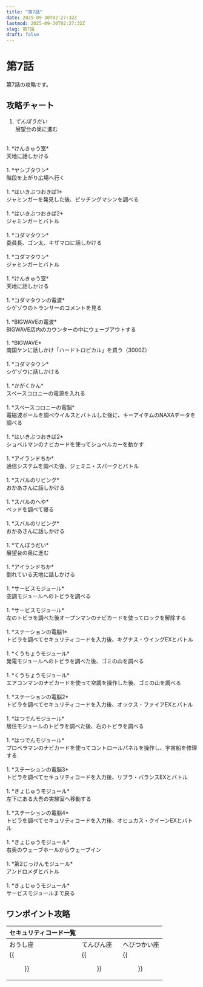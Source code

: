```yaml
---
title: "第7話"
date: 2025-09-30T02:27:32Z
lastmod: 2025-09-30T02:27:32Z
slug: 第7話
draft: false
---
```


# 第7話
第7話の攻略です。

## 攻略チャート
1. *てんぼうだい*<br />
展望台の奥に進む<br />
<br />
1. *けんきゅう室*<br />
天地に話しかける<br />
<br />
1. *ヤシブタウン*<br />
階段を上がり広場へ行く<br />
<br />
1. *はいきぶつおきば1*<br />
ジャミンガーを発見した後、ピッチングマシンを調べる<br />
<br />
1. *はいきぶつおきば2*<br />
ジャミンガーとバトル<br />
<br />
1. *コダマタウン*<br />
委員長、ゴン太、キザマロに話しかける<br />
<br />
1. *コダマタウン*<br />
ジャミンガーとバトル<br />
<br />
1. *けんきゅう室*<br />
天地に話しかける<br />
<br />
1. *コダマタウンの電波*<br />
シゲゾウのトランサーのコメントを見る<br />
<br />
1. *BIGWAVEの電波*<br />
BIGWAVE店内のカウンターの中にウェーブアウトする<br />
<br />
1. *BIGWAVE*<br />
南国ケンに話しかけ「ハードトロピカル」を買う（3000Z）<br />
<br />
1. *コダマタウン*<br />
シゲゾウに話しかける<br />
<br />
1. *かがくかん*<br />
スペースコロニーの電源を入れる<br />
<br />
1. *スペースコロニーの電脳*<br />
電磁波ボールを調べウイルスとバトルした後に、キーアイテムのNAXAデータを調べる<br />
<br />
1. *はいきぶつおきば2*<br />
ショベルマンのナビカードを使ってショベルカーを動かす<br />
<br />
1. *アイランドちか*<br />
通信システムを調べた後、ジェミニ・スパークとバトル<br />
<br />
1. *スバルのリビング*<br />
おかあさんに話しかける<br />
<br />
1. *スバルのへや*<br />
ベッドを調べて寝る<br />
<br />
1. *スバルのリビング*<br />
おかあさんに話しかける<br />
<br />
1. *てんぼうだい*<br />
展望台の奥に進む<br />
<br />
1. *アイランドちか*<br />
倒れている天地に話しかける<br />
<br />
1. *サービスモジュール*<br />
空調モジュールへのトビラを調べる<br />
<br />
1. *サービスモジュール*<br />
左のトビラを調べた後オープンマンのナビカードを使ってロックを解除する<br />
<br />
1. *ステーションの電脳1*<br />
トビラを調べてセキュリティコードを入力後、キグナス・ウイングEXとバトル<br />
<br />
1. *くうちょうモジュール*<br />
発電モジュールへのトビラを調べた後、ゴミの山を調べる<br />
<br />
1. *くうちょうモジュール*<br />
エアコンマンのナビカードを使って空調を操作した後、ゴミの山を調べる<br />
<br />
1. *ステーションの電脳2*<br />
トビラを調べてセキュリティコードを入力後、オックス・ファイアEXとバトル<br />
<br />
1. *はつでんモジュール*<br />
居住モジュールのトビラを調べた後、右のトビラを調べる<br />
<br />
1. *はつでんモジュール*<br />
プロペラマンのナビカードを使ってコントロールパネルを操作し、宇宙船を修理する<br />
<br />
1. *ステーションの電脳3*<br />
トビラを調べてセキュリティコードを入力後、リブラ・バランスEXとバトル<br />
<br />
1. *きょじゅうモジュール*<br />
左下にある大吾の実験室へ移動する<br />
<br />
1. *ステーションの電脳4*<br />
トビラを調べてセキュリティコードを入力後、オヒュカス・クイーンEXとバトル<br />
<br />
1. *きょじゅうモジュール*<br />
右奥のウェーブホールからウェーブイン<br />
<br />
1. *第2じっけんモジュール*<br />
アンドロメダとバトル<br />
<br />
1. *きょじゅうモジュール*<br />
サービスモジュールまで戻る

## ワンポイント攻略
| セキュリティコード一覧                |                              |                             |
|----------------------------|------------------------------|-----------------------------|
| おうし座                       | てんびん座                        | へびつかい座                      |
| {{<figure src="ox.png">}} | {{<figure src="libra.png">}} | {{<figure src="ophi.png">}} |


